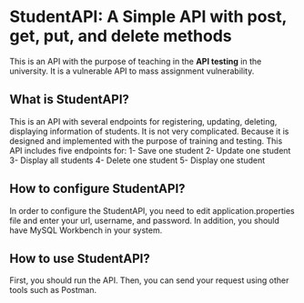 # StudentAPI: A Simple API with post, get, put, and delete methods

This is an API with the purpose of teaching in the **API testing** in the university. It is a vulnerable API to mass assignment vulnerability.

## What is StudentAPI?
This is an API with several endpoints for registering, updating, deleting, displaying information of students. It is not very complicated. Because it is designed and implemented with the purpose of training and testing.
This API includes five endpoints for:
1- Save one student
2- Update one student
3- Display all students
4- Delete one student
5- Display one student

## How to configure StudentAPI?
In order to configure the StudentAPI, you need to edit application.properties file and enter your url, username, and password. In addition, you should have MySQL Workbench in your system.

## How to use StudentAPI?
First, you should run the API. Then, you can send your request using other tools such as Postman.
